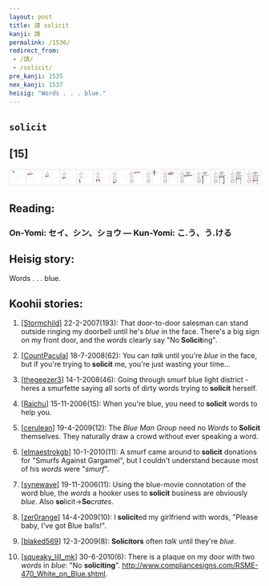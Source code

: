```yaml
---
layout: post
title: 請 solicit
kanji: 請
permalink: /1536/
redirect_from:
 - /請/
 - /solicit/
pre_kanji: 1535
nex_kanji: 1537
heisig: "Words . . . blue."
---
```


## `solicit`

## [15]

<div class="stroke"><img src="../images/E8AB8B.png" /></div>

## Reading:

### On-Yomi: セイ、シン、ショウ &mdash; Kun-Yomi: こ.う、う.ける

## Heisig story:

Words . . . blue.

## Koohii stories:

1) [<a href="http://kanji.koohii.com/profile/Stormchild">Stormchild</a>] 22-2-2007(193): That door-to-door salesman can stand outside ringing my doorbell until he&#039;s <em>blue</em> in the face. There&#039;s a big sign on my front door, and the <em>words</em> clearly say &quot;No<strong> Solicit</strong>ing&quot;.

2) [<a href="http://kanji.koohii.com/profile/CountPacula">CountPacula</a>] 18-7-2008(62): You can <em>talk</em> until you&#039;re <em>blue</em> in the face, but if you&#039;re trying to<strong> solicit</strong> me, you&#039;re just wasting your time...

3) [<a href="http://kanji.koohii.com/profile/thegeezer3">thegeezer3</a>] 14-1-2008(46): Going through smurf blue light district - heres a smurfette saying all sorts of dirty words trying to<strong> solicit</strong> herself.

4) [<a href="http://kanji.koohii.com/profile/Raichu">Raichu</a>] 15-11-2006(15): When you&#039;re blue, you need to<strong> solicit</strong> words to help you.

5) [<a href="http://kanji.koohii.com/profile/cerulean">cerulean</a>] 19-4-2009(12): The <em>Blue Man Group</em> need no <em>Words</em> to<strong> Solicit</strong> themselves. They naturally draw a crowd without ever speaking a word.

6) [<a href="http://kanji.koohii.com/profile/elmaestrokgb">elmaestrokgb</a>] 10-1-2010(11): A smurf came around to<strong> solicit</strong> donations for &quot;Smurfs Against Gargamel&quot;, but I couldn&#039;t understand because most of his <em>words</em> were &quot;<em>smurf</em>&quot;.

7) [<a href="http://kanji.koohii.com/profile/synewave">synewave</a>] 19-11-2006(11): Using the blue-movie connotation of the word blue, the <em>words</em> a hooker uses to<strong> solicit</strong> business are obviously <em>blue</em>. Also <strong>so</strong>licit-&gt;<strong>So</strong><em>crates</em>.

8) [<a href="http://kanji.koohii.com/profile/zer0range">zer0range</a>] 14-4-2009(10): I<strong> solicit</strong>ed my girlfriend with words, &quot;Please baby, I&#039;ve got Blue balls!&quot;.

9) [<a href="http://kanji.koohii.com/profile/blaked569">blaked569</a>] 12-3-2009(8): <strong>Solicitors</strong> often <em>talk</em> until they&#039;re <em>blue</em>.

10) [<a href="http://kanji.koohii.com/profile/squeaky_lill_mk">squeaky_lill_mk</a>] 30-6-2010(6): There is a plaque on my door with two <em>words</em> in <em>blue</em>: &quot;No <strong>soliciting</strong>&quot;. <a href="http://www.compliancesigns.com/RSME-470_White_on_Blue.shtml">http://www.compliancesigns.com/RSME-470_White_on_Blue.shtml</a>.
